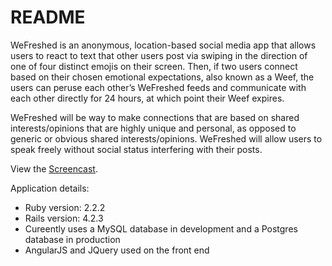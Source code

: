 # README

WeFreshed is an anonymous, location-based social media app that allows users to react to text that other users post via swiping in the direction of one of four distinct emojis on their screen. Then, if two users connect based on their chosen emotional expectations, also known as a Weef, the users can peruse each other’s WeFreshed feeds and communicate with each other directly for 24 hours, at which point their Weef expires.

WeFreshed will be way to make connections that are based on shared interests/opinions that are highly unique and personal, as opposed to generic or obvious shared interests/opinions. WeFreshed will allow users to speak freely without social status interfering with their posts.

View the [Screencast](https://vimeo.com/165598562/e89e22f197).

Application details:
* Ruby version: 2.2.2 
* Rails version: 4.2.3 
* Cureently uses a MySQL database in development and a Postgres database in production
* AngularJS and JQuery used on the front end

